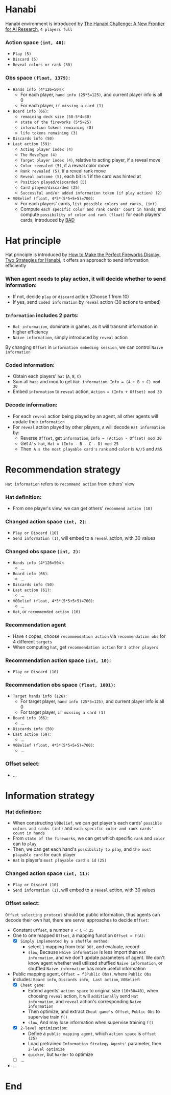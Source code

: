 # Hanabi 
Hanabi environment is introduced by [The Hanabi Challenge: A New Frontier for AI Research](), `4 players full`

### Action space `(int, 40)`:
- `Play (5)`
- `Discard (5)`
- `Reveal colors or rank (30)`

### Obs space `(float, 1379)`:
- `Hands info (4*126=504)`:
  - For each player, `hand info (25*5=125)`, and current player info is all 0
  - For each player, `if missing a card (1)`
- `Board info (66)`:
  - `remaining deck size (50-5*4=30)`
  - `state of the fireworks (5*5=25)`
  - `information tokens remaining (8)`
  - `life tokens remaining (3)`
- `Discards info (50)`
- `Last action (59)`:
  - `Acting player index (4)`
  - `The MoveType (4)`
  - `Target player index (4)`, relative to acting player, if a reveal move
  - `Color revealed (5)`, if a reveal color move
  - `Rank revealed (5)`, if a reveal rank move
  - `Reveal outcome (5)`, each bit is 1 if the card was hinted at
  - `Position played/discarded (5)`
  - `Card played/discarded (25)`
  - `Successful and/or added information token (if play action) (2)`
- `V0Belief (float, 4*5*(5*5+5+5)=700)`:
  - For each players' cards, `list possible colors and ranks, (int)`
  - Compute `each specific color and rank cards' count in hands`, and compute `possibility of color and rank (float)` 
  for each players' cards, introduced by [BAD]()



# Hat principle
Hat principle is introduced by [How to Make the Perfect Fireworks Display: Two Strategies for Hanabi](), 
it offers an approach to send information efficiently


### When agent needs to play action, it will decide whether to send information:
- If not, decide `play` or `discard` action (Choose 1 from 10)
- If yes, send `coded information` by `reveal` action (30 actions to embed)

### `Information` includes 2 parts:
- `Hat information`, dominate in games, as it will transmit information in higher efficiency
- `Naive information`, simply introduced by `reveal` action

By changing `Offset` in `information embeding session`, we can control `Naive information`


### Coded information:
- Obtain each players' `hat` (`A`, `B`, `C`)
- Sum all `hats` and mod to get `Hat information`: `Info = (A + B + C) mod 30`
- Embed `information` to `reveal` action, `Action = (Info + Offset) mod 30`

### Decode information:
- For each `reveal` action being played by an agent, all other agents will update their `information`
- For `reveal` action played by other players, `A` will decode `Hat information` by:
  - Reverse `Offset`, get `information`, `Info = (Action - Offset) mod 30`
  - Get `A's hat`, `Hat = (Info - B - C - D) mod 25`
  - Then` A's the most playable card's` `rank` and `color` is `A//5` and `A%5`



# Recommendation strategy 

`Hat information` refers to `recommend action` from others' view

### Hat definition:
- From one player's view, we can get others' `recommend action (10)`

### Changed action space `(int, 2)`:
- `Play or Discard (10)`
- `Send information (1)`, will embed to a `reveal` action, with 30 values

### Changed obs space `(int, 2)`:
- `Hands info (4*126=504)`:
  - ...
- `Board info (66)`:
  - ...
- `Discards info (50)`
- `Last action (61)`:
  - ...
- `V0Belief (float, 4*5*(5*5+5+5)=700)`:
  - ...
- `Hat`, or `recommended action (10)`

### Recommendation agent
- Have `4` copes, choose `recommendation action` via `recommendation obs` for 4 different `targets`
- When computing `hat`, get `recommendation action` for `3 other players`

### Recommendation action space `(int, 10)`:
- `Play or Discard (10)`

### Recommendation obs space `(float, 1001)`:
- `Target hands info (126)`:
  - For target player, `hand info (25*5=125)`, and current player info is all 0
  - For target player, `if missing a card (1)`
- `Board info (66)`:
  - ...
- `Discards info (50)`
- `Last action (59)`:
  - ...
- `V0Belief (float, 4*5*(5*5+5+5)=700)`:
  - ...

### Offset select:
- ...



# Information strategy 

### Hat definition:
- When constructing `V0Belief`, we can get player's each cards' `possible colors and ranks (int)` and 
`each specific color and rank cards' count in hands`
- From `state of the fireworks`, we can get which specific `rank` and `color` can to `play`
- Then, we can get each hand's `possibility to play`, and `the most playable card` for each player
- `Hat` is player's `most playable card's id` `(25)`

### Changed action space `(int, 11)`:
- `Play or Discard (10)`
- `Send information (1)`, will embed to a `reveal` action, with 30 values

### Offset select:
`Offset selecting protocol` should be public information, thus agents can decode their own hat, 
there are serval approaches to decide `Offset`:
- Constant `Offset`, a number `0 < C < 25`
- One to one mapped `Offset`, a mapping function `Offset = f(A)`:
  - [x] `Simply implemented by a shuffle method`: 
    - select `1` mapping from total `30!`, and evaluate, record
    - `slow`, Because `Naive information` is less import than `Hat information`, 
    and we don't update parameters of agent. We don't know agent whether well utilized shuffled `Naive information`, 
    or shuffled `Naive information` has more useful information
- Public mapping agent, `Offset = f(Public Obs)`, 
where `Public Obs` includes: `Board info`, `Discards info`, ` Last action`, `V0Belief`:
  - [x] `Cheat game`:
    - Extend agents' `action space` to original size `(10+30=40)`, when choosing `reveal` action, 
    it will `additionally` send `Hat information`, and `reveal` action's corresponding `Naive information`
    - Then optimize, and extract `Cheat game's Offset`, `Public Obs` to supervise train `f()`
    - `slow`, And may lose information when supervise training `f()`
  - [x] `2-level optimization`:
    - Define a `public mapping agent`, which `action space` is `offset (25)`
    - Load pretrained `Information Strategy Agents'` parameter, then `2-level optimize`
    - `quicker`, but `harder` to optimize
  - [ ] ...
- ...





# End












